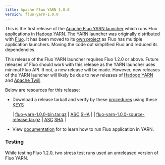 ```yaml
---
title: Apache Fluo YARN 1.0.0
version: fluo-yarn-1.0.0
---
```


This is the first release of the [Apache Fluo YARN launcher][fluo-yarn] which runs Fluo applications in
[Hadoop YARN][YARN]. The YARN launcher was originally distributed with [Fluo][fluo]. It has been
moved to its [own project][fluo-yarn] as Fluo has multiple application launchers. Moving the code out
simplified Fluo and reduced its dependencies.

This release of the Fluo YARN launcher requires Fluo 1.2.0 or above. Future releases of Fluo should
work with this release as the YARN launcher uses minimal Fluo API. If not, a new release will be made. However,
new releases of the YARN launcher will likely be due to new releases of [Hadoop YARN][YARN] and [Apache Twill][Twill].

Below are resources for this release:

 * Download a release tarball and verify by these [procedures] using these [KEYS]
 
   | [fluo-yarn-1.0.0-bin.tar.gz][bin-release]            | [ASC][bin-asc] [SHA][bin-sha] |
   | [fluo-yarn-1.0.0-source-release.tar.gz][src-release] | [ASC][src-asc] [SHA][src-sha] |
 * View [documentation][docs] for to learn how to run Fluo application in YARN.

### Testing

While testing Fluo 1.2.0, two stress test runs used an unreleased version of Fluo YARN.
 
[procedures]: https://www.apache.org/info/verification
[KEYS]: https://www.apache.org/dist/fluo/KEYS
[bin-release]: https://www.apache.org/dyn/closer.lua/fluo/fluo-yarn/1.0.0/fluo-yarn-1.0.0-bin.tar.gz
[bin-asc]: https://www.apache.org/dist/fluo/fluo-yarn/1.0.0/fluo-yarn-1.0.0-bin.tar.gz.asc
[bin-sha]: https://www.apache.org/dist/fluo/fluo-yarn/1.0.0/fluo-yarn-1.0.0-bin.tar.gz.sha512
[src-release]: https://www.apache.org/dyn/closer.lua/fluo/fluo-yarn/1.0.0/fluo-yarn-1.0.0-source-release.tar.gz
[src-asc]: https://www.apache.org/dist/fluo/fluo-yarn/1.0.0/fluo-yarn-1.0.0-source-release.tar.gz.asc
[src-sha]: https://www.apache.org/dist/fluo/fluo-yarn/1.0.0/fluo-yarn-1.0.0-source-release.tar.gz.sha512
[docs]: /docs/fluo/1.2/administration/run-fluo-in-yarn
[fluo-yarn]: https://github.com/apache/fluo-yarn
[YARN]: https://hadoop.apache.org/docs/r2.8.0/hadoop-yarn/hadoop-yarn-site/YARN.html
[fluo]: https://github.com/apache/fluo
[Twill]: http://twill.apache.org/
